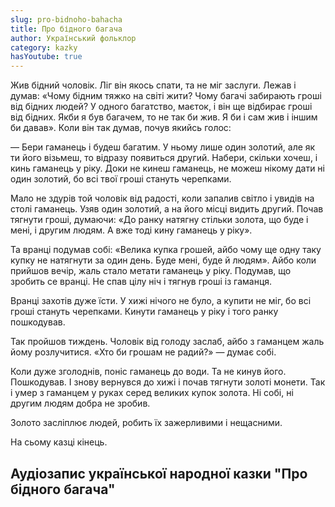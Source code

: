 ```yaml
---
slug: pro-bidnoho-bahacha
title: Про бідного багача
author: Український фольклор
category: kazky
hasYoutube: true
---
```

Жив бідний чоловік. Ліг він якось спати, та не міг заслуги. Лежав і думав: «Чому бідним тяжко на світі жити? Чому багачі забирають гроші від бідних людей? У одного багатство, маєток, і він ще відбирає гроші від бідних. Якби я був багачем, то не так би жив. Я би і сам жив і іншим би давав». Коли він так думав, почув якийсь голос:

— Бери гаманець і будеш багатим. У ньому лише один золотий, але як ти його візьмеш, то відразу появиться другий. Набери, скільки хочеш, і кинь гаманець у ріку. Доки не кинеш гаманець, не можеш нікому дати ні один золотий, бо всі твої гроші стануть черепками.

Мало не здурів той чоловік від радості, коли запалив світло і увидів на столі гаманець. Узяв один золотий, а на його місці видить другий. Почав тягнути гроші, думаючи: «До ранку натягну стільки золота, що буде і мені, і другим людям. А вже тоді кину гаманець у ріку».

Та вранці подумав собі: «Велика купка грошей, айбо чому ще одну таку купку не натягнути за один день. Буде мені, буде й людям». Айбо коли прийшов вечір, жаль стало метати гаманець у ріку. Подумав, що зробить се вранці. Не спав цілу ніч і тягнув гроші із гаманця.

Вранці захотів дуже їсти. У хижі нічого не було, а купити не міг, бо всі гроші стануть черепками. Кинути гаманець у ріку і того ранку пошкодував.

Так пройшов тиждень. Чоловік від голоду заслаб, айбо з гаманцем жаль йому розлучитися. «Хто би грошам не радий?» — думає собі.

Коли дуже зголоднів, поніс гаманець до води. Та не кинув його. Пошкодував. І знову вернувся до хижі і почав тягнути золоті монети. Так і умер з гаманцем у руках серед великих купок золота. Ні собі, ні другим людям добра не зробив.

Золото засліплює людей, робить їх зажерливими і нещасними.

На сьому казці кінець.

## Аудіозапис української народної казки "Про бідного багача"

<YoutubeIframe id="cmxCe0Vc37M" className="md:w-4/5" />
